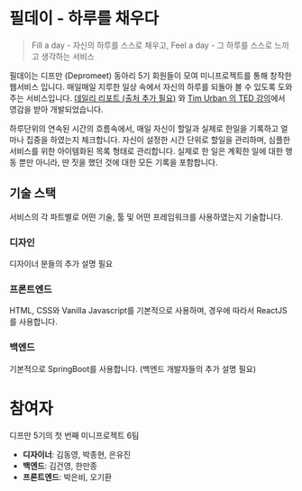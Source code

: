 # 필데이 - 하루를 채우다
> Fill a day - 자신의 하루를 스스로 채우고, Feel a day - 그 하루를 스스로 느끼고 생각하는 서비스

필데이는 디프만 (Depromeet) 동아리 5기 회원들이 모여 미니프로젝트를 통해 창작한 웹서비스 입니다. 매일매일 지루한 일상 속에서 자신의 하루를 되돌아 볼 수 있도록 도와주는 서비스입니다. [데일리 리포트 (출처 추가 필요)]() 와 [Tim Urban 의 TED 강의](https://www.ted.com/talks/tim_urban_inside_the_mind_of_a_master_procrastinator)에서 영감을 받아 개발되었습니다.  

하루단위의 연속된 시간의 흐름속에서, 매일 자신이 할일과 실제로 한일을 기록하고 얼마나 집중을 하였는지 체크합니다. 자신이 설정한 시간 단위로 할일을 관리하며, 심플한 서비스를 위한 아이템화된 목록 형태로 관리합니다. 실제로 한 일은 계획한 일에 대한 행동 뿐만 아니라, 딴 짓을 했던 것에 대한 모든 기록을 포함합니다.

## 기술 스택
서비스의 각 파트별로 어떤 기술, 툴 및 어떤 프레임워크를 사용하였는지 기술합니다.

### 디자인
디자이너 분들의 추가 설명 필요

### 프론트엔드
HTML, CSS와 Vanilla Javascript를 기본적으로 사용하며, 경우에 따라서 ReactJS를 사용합니다.

### 백엔드
기본적으로 SpringBoot를 사용합니다. (백엔드 개발자들의 추가 설명 필요)

# 참여자
디프만 5기의 첫 번째 미니프로젝트 6팀
- **디자이너**: 김동영, 박종현, 은유진
- **백엔드**: 김건영, 한만종
- **프론트엔드**: 박은비, 오기환
